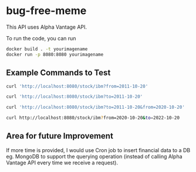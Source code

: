 # bug-free-meme

This API uses Alpha Vantage API.

To run the code, you can run 

```zsh
docker build . -t yourimagename
docker run -p 8080:8080 yourimagename
```

## Example Commands to Test

```zsh
curl 'http://localhost:8080/stock/ibm?from=2011-10-20'

curl 'http://localhost:8080/stock/ibm?to=2011-10-20'

curl 'http://localhost:8080/stock/ibm?to=2011-10-20&from=2020-10-20'

curl http://localhost:8080/stock/ibm?from=2020-10-20&to=2022-10-20
```

## Area for future Improvement

If more time is provided, I would use Cron job to insert financial data to a DB eg. MongoDB to support the querying operation (instead of calling Alpha Vantage API every time we receive a request).
